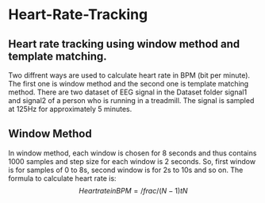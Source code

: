# Heart-Rate-Tracking
## Heart rate tracking using window method and template matching.
Two diffrent ways are used to calculate heart rate in BPM (bit per minute). The first one is window method and the second one is template matching method. There are two dataset of EEG signal in the Dataset folder signal1 and signal2 of a person who is running in a treadmill. The signal is sampled at 125Hz for approximately 5 minutes. 
## Window Method
In window method, each window is chosen for 8 seconds and thus contains 1000 samples and step size for each window is 2 seconds. So, first window is for samples of 0 to 8s, second window is for 2s to 10s and so on.
The formula to calculate heart rate is:
$$
Heart rate in BPM = /frac{/(N-1)}{tN}
$$
